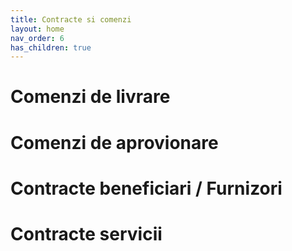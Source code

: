 ```yaml
---
title: Contracte si comenzi
layout: home
nav_order: 6
has_children: true
---
```

# Comenzi de livrare
# Comenzi de aprovionare
# Contracte beneficiari / Furnizori
# Contracte servicii